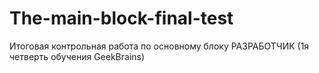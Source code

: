 # The-main-block-final-test
Итоговая контрольная работа по основному блоку РАЗРАБОТЧИК (1я четверть обучения GeekBrains)
